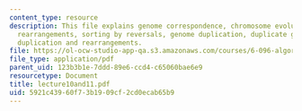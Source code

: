 ```yaml
---
content_type: resource
description: This file explains genome correspondence, chromosome evolution, genome
  rearrangements, sorting by reversals, genome duplication, duplicate gene evolution,
  duplication and rearrangements.
file: https://ol-ocw-studio-app-qa.s3.amazonaws.com/courses/6-096-algorithms-for-computational-biology-spring-2005/5921c43960f73b1909cf2cd0ecab65b9_lecture10and11.pdf
file_type: application/pdf
parent_uid: 123b3b1e-7ddd-89e6-ccd4-c65060bae6e9
resourcetype: Document
title: lecture10and11.pdf
uid: 5921c439-60f7-3b19-09cf-2cd0ecab65b9
---
```

